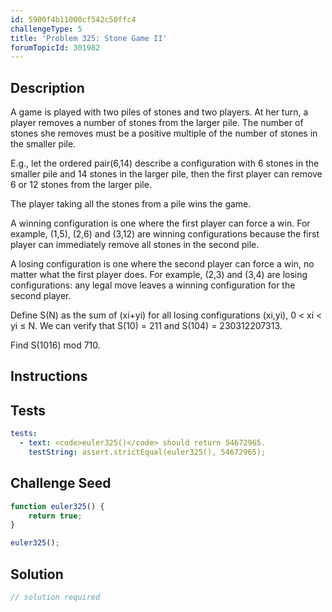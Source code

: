 ```yaml
---
id: 5900f4b11000cf542c50ffc4
challengeType: 5
title: 'Problem 325: Stone Game II'
forumTopicId: 301982
---
```


## Description
<section id='description'>
A game is played with two piles of stones and two players. At her turn, a player removes a number of stones from the larger pile. The number of stones she removes must be a positive multiple of the number of stones in the smaller pile.



E.g., let the ordered pair(6,14) describe a configuration with 6 stones in the smaller pile and 14 stones in the larger pile, then the first player can remove 6 or 12 stones from the larger pile.



The player taking all the stones from a pile wins the game.



A winning configuration is one where the first player can force a win. For example, (1,5), (2,6) and (3,12) are winning configurations because the first player can immediately remove all stones in the second pile.



A losing configuration is one where the second player can force a win, no matter what the first player does. For example, (2,3) and (3,4) are losing configurations: any legal move leaves a winning configuration for the second player.



Define S(N) as the sum of (xi+yi) for all losing configurations (xi,yi), 0 < xi < yi ≤ N. We can verify that S(10) = 211 and S(104) = 230312207313.



Find S(1016) mod 710.
</section>

## Instructions
<section id='instructions'>

</section>

## Tests
<section id='tests'>

```yml
tests:
  - text: <code>euler325()</code> should return 54672965.
    testString: assert.strictEqual(euler325(), 54672965);

```

</section>

## Challenge Seed
<section id='challengeSeed'>

<div id='js-seed'>

```js
function euler325() {
    return true;
}

euler325();
```

</div>



</section>

## Solution
<section id='solution'>

```js
// solution required
```

</section>
